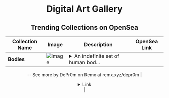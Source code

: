 <div align="center">

# Digital Art Gallery

## Trending Collections on OpenSea

| Collection Name                       | Image                                                                                     | Description                       | OpenSea Link                                                                                          |
|---------------------------------------|-------------------------------------------------------------------------------------------|-----------------------------------|--------------------------------------------------------------------------------------------------------|
| **Bodies** | ![Image](https://i.seadn.io/s/raw/files/10ded5c68f508b15e31785f13a5afeb8.jpg?w=500&auto=format?w=200&auto=format) | <details><summary>An indefinite set of human bod...</summary>An indefinite set of human bodies mixed together.
--
See more by DePr0m on Remx at remx.xyz/depr0m</details> | <details><summary>Link</summary>[Bodies](https://opensea.io/collection/bodies-25)</details> |

</div>